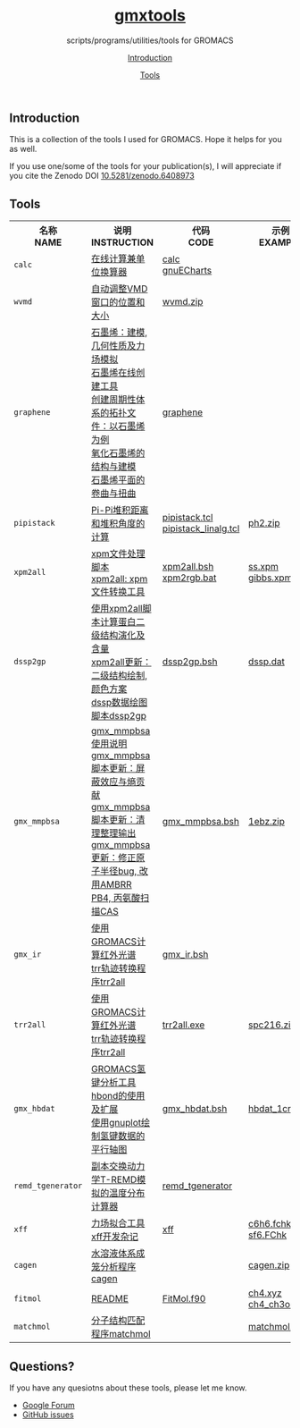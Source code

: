 <body><div class="wrapper">
	<header>
		<h1><a href="https://jerkwin.github.io/gmxtools/">gmxtools</a></h1>
		<p>scripts/programs/utilities/tools for GROMACS</p>
		<p class="view"><a href="#Introduction">Introduction</a></p>
		<p class="view"><a href="#Tools">Tools</a></p>
	</header>

<h2 id="Introduction">Introduction</h2>

<p>This is a collection of the tools I used for GROMACS. Hope it helps for you as well.</p>
<p>If you use one/some of the tools for your publication(s), I will appreciate if you cite the Zenodo DOI <a href="https://doi.org/10.5281/zenodo.6408973">10.5281/zenodo.6408973</a></p>

<h2 id="Tools">Tools</h2></p>

<table>
<th>名称<br>NAME</th><th>说明<br>INSTRUCTION</th> <th>代码<br>CODE</th> <th>示例<br>EXAMPLE</th>

<tr>
<td><code>calc</code></td>
<td><a href="https://jerkwin.github.io/2019/11/19/%E5%9C%A8%E7%BA%BF%E8%AE%A1%E7%AE%97%E5%85%BC%E5%8D%95%E4%BD%8D%E6%8D%A2%E7%AE%97%E5%99%A8/">在线计算兼单位换算器</a></td>
<td><a href="./calc/calc.html">calc</a><br>
<a href="./calc/gnuecharts.html">gnuECharts</a></td>
</tr>

<tr>
<td><code>wvmd</code></td>
<td><a href="https://jerkwin.github.io/2017/02/11/%E8%87%AA%E5%8A%A8%E8%B0%83%E6%95%B4VMD%E7%AA%97%E5%8F%A3%E7%9A%84%E4%BD%8D%E7%BD%AE%E5%92%8C%E5%A4%A7%E5%B0%8F/">自动调整VMD窗口的位置和大小</a></td>
<td><a href="./wvmd/wvmd.zip">wvmd.zip</a></td>
</tr>

<tr>
<td><code>graphene</code></td>
<td><a href="https://jerkwin.github.io/2014/05/09/%E7%9F%B3%E5%A2%A8%E7%83%AF-%E5%BB%BA%E6%A8%A1-%E5%87%A0%E4%BD%95%E6%80%A7%E8%B4%A8%E5%8F%8A%E5%8A%9B%E5%9C%BA%E6%A8%A1%E6%8B%9F/">石墨烯：建模, 几何性质及力场模拟</a><br>
<a href="https://jerkwin.github.io/2014/12/24/%E7%9F%B3%E5%A2%A8%E7%83%AF%E5%9C%A8%E7%BA%BF%E5%88%9B%E5%BB%BA%E5%B7%A5%E5%85%B7/">石墨烯在线创建工具</a><br>
<a href="https://jerkwin.github.io/GMX/GMXtut-8/">创建周期性体系的拓扑文件：以石墨烯为例</a><br>
<a href="https://jerkwin.github.io/2020/04/05/%E6%B0%A7%E5%8C%96%E7%9F%B3%E5%A2%A8%E7%83%AF%E7%9A%84%E7%BB%93%E6%9E%84%E4%B8%8E%E5%BB%BA%E6%A8%A1/">氧化石墨烯的结构与建模</a><br>
<a href="https://jerkwin.github.io/2020/06/03/%E7%9F%B3%E5%A2%A8%E7%83%AF%E5%B9%B3%E9%9D%A2%E7%9A%84%E5%8D%B7%E6%9B%B2%E4%B8%8E%E6%89%AD%E6%9B%B2/">石墨烯平面的卷曲与扭曲</a><br>
</td>
<td><a href="./model/graphene.html">graphene</a></td>
</tr>

<tr>
<td><code>pipistack</code></td>
<td><a href="https://jerkwin.github.io/2018/08/29/Pi-Pi%E5%A0%86%E7%A7%AF%E8%B7%9D%E7%A6%BB%E5%92%8C%E5%A0%86%E7%A7%AF%E8%A7%92%E5%BA%A6%E7%9A%84%E8%AE%A1%E7%AE%97/">Pi-Pi堆积距离和堆积角度的计算</a></td>
<td><a href="./pipistack/pipistack.tcl">pipistack.tcl</a><br>
<a href="./pipistack/pipistack_linalg.tcl">pipistack_linalg.tcl</a></td>
<td><a href="./pipistack/ph2.zip">ph2.zip</a></td>
</tr>


<tr>
<td><code>xpm2all</code></td>
<td><a href="https://jerkwin.github.io/2018/05/09/xpm%E6%96%87%E4%BB%B6%E5%A4%84%E7%90%86%E8%84%9A%E6%9C%AC/">xpm文件处理脚本</a><br>
<a href="https://jerkwin.github.io/2020/02/29/%E5%88%86%E5%AD%90%E6%A8%A1%E6%8B%9F%E5%91%A8%E5%88%8A-%E7%AC%AC_8_%E6%9C%9F/">xpm2all: xpm文件转换工具</a>
</td>
<td><a href="./xpm2all/xpm2all.bsh">xpm2all.bsh</a><br>
<a href="./xpm2all/xpm2rgb.bat">xpm2rgb.bat</a>
</td>
<td><a href="./xpm2all/ss.xpm">ss.xpm</a><br>
<a href="./xpm2all/gibbs.xpm">gibbs.xpm</a>
</td>
</tr>

<tr>
<td><code>dssp2gp</code></td>
<td><a href="https://jerkwin.github.io/2020/07/10/%E4%BD%BF%E7%94%A8xpm2all%E8%84%9A%E6%9C%AC%E8%AE%A1%E7%AE%97%E8%9B%8B%E7%99%BD%E4%BA%8C%E7%BA%A7%E7%BB%93%E6%9E%84%E6%BC%94%E5%8C%96%E5%8F%8A%E5%90%AB%E9%87%8F/">使用xpm2all脚本计算蛋白二级结构演化及含量</a><br>
<a href="https://jerkwin.github.io/2021/03/30/xpm2all%E6%9B%B4%E6%96%B0-%E4%BA%8C%E7%BA%A7%E7%BB%93%E6%9E%84%E7%BB%98%E5%88%B6,_%E9%A2%9C%E8%89%B2%E6%96%B9%E6%A1%88/">xpm2all更新：二级结构绘制, 颜色方案</a><br>
<a href="https://jerkwin.github.io/2024/01/14/dssp%E6%95%B0%E6%8D%AE%E7%BB%98%E5%9B%BE%E8%84%9A%E6%9C%ACdssp2gp/">dssp数据绘图脚本dssp2gp</a>

</td>
<td><a href="./dssp2gp/dssp2gp.bsh">dssp2gp.bsh</a></td>
<td><a href="./dssp2gp/ss.xpm">dssp.dat</a></td>
</tr>

<tr>
<td><code>gmx_mmpbsa</code></td>
<td>
<a href="https://jerkwin.github.io/2019/07/31/gmx_mmpbsa%E4%BD%BF%E7%94%A8%E8%AF%B4%E6%98%8E/">gmx_mmpbsa使用说明</a><br>
<a href="https://jerkwin.github.io/2021/03/16/gmx_mmpbsa%E8%84%9A%E6%9C%AC%E6%9B%B4%E6%96%B0-%E5%B1%8F%E8%94%BD%E6%95%88%E5%BA%94%E4%B8%8E%E7%86%B5%E8%B4%A1%E7%8C%AE/">gmx_mmpbsa脚本更新：屏蔽效应与熵贡献</a><br>
<a href="https://jerkwin.github.io/2021/11/26/gmx_mmpbsa%E8%84%9A%E6%9C%AC%E6%9B%B4%E6%96%B0-%E6%B8%85%E7%90%86%E6%95%B4%E7%90%86%E8%BE%93%E5%87%BA/">gmx_mmpbsa脚本更新：清理整理输出</a><br>
<a href="https://jerkwin.github.io/2022/02/09/gmx_mmpbsa%E6%9B%B4%E6%96%B0-%E4%BF%AE%E6%AD%A3%E5%8E%9F%E5%AD%90%E5%8D%8A%E5%BE%84bug,_%E6%94%B9%E7%94%A8AMBRR_PB4,_%E4%B8%99%E6%B0%A8%E9%85%B8%E6%89%AB%E6%8F%8FCAS/">gmx_mmpbsa更新：修正原子半径bug, 改用AMBRR PB4, 丙氨酸扫描CAS</a>

</td>
<td><a href="./gmx_mmpbsa/gmx_mmpbsa.bsh">gmx_mmpbsa.bsh</a></td>
<td><a href="./gmx_mmpbsa/1ebz.zip">1ebz.zip</a></td>
</tr>

<tr>
<td><code>gmx_ir</code></td>
<td><a href="https://jerkwin.github.io/2017/08/20/%E4%BD%BF%E7%94%A8GROMACS%E8%AE%A1%E7%AE%97%E7%BA%A2%E5%A4%96%E5%85%89%E8%B0%B1/">使用GROMACS计算红外光谱</a><br>
<a href="https://jerkwin.github.io/2024/04/08/trr%E8%BD%A8%E8%BF%B9%E8%BD%AC%E6%8D%A2%E7%A8%8B%E5%BA%8Ftrr2all/">trr轨迹转换程序trr2all</a>
</td>
<td><a href="./gmx_ir/gmx_ir.bsh">gmx_ir.bsh</a></td>
</tr>

<tr>
<td><code>trr2all</code></td>
<td><a href="https://jerkwin.github.io/2017/08/20/%E4%BD%BF%E7%94%A8GROMACS%E8%AE%A1%E7%AE%97%E7%BA%A2%E5%A4%96%E5%85%89%E8%B0%B1/">使用GROMACS计算红外光谱</a><br>
<a href="https://jerkwin.github.io/2024/04/08/trr%E8%BD%A8%E8%BF%B9%E8%BD%AC%E6%8D%A2%E7%A8%8B%E5%BA%8Ftrr2all/">trr轨迹转换程序trr2all</a>
</td>
<td><a href="./trr2all/trr2all.exe">trr2all.exe</a></td>
<td><a href="./trr2all/spc216.zip">spc216.zip</a></td>
</tr>

<tr>
<td><code>gmx_hbdat</code></td>
<td>
<a href="https://jerkwin.github.io/2021/06/19/GROMACS氢键分析工具hbond的使用及扩展/">GROMACS氢键分析工具hbond的使用及扩展</a><br>
<a href="https://jerkwin.github.io/2022/05/23/使用gnuplot绘制氢键数据的平行轴图/">使用gnuplot绘制氢键数据的平行轴图</a><br>
</td>
<td><a href="./gmx_hbdat/gmx_hbdat.bsh">gmx_hbdat.bsh</a></td>
<td><a href="./gmx_hbdat/hbdat_1crn.zip">hbdat_1crn.zip</a></td>
</tr>

<tr>
<td><code>remd_tgenerator</code></td>
<td><a href="https://jerkwin.github.io/2021/09/30/副本交换动力学T-REMD模拟的温度分布计算器/">副本交换动力学T-REMD模拟的温度分布计算器</a></td>
<td><a href="./remd_tgenerator/remd_tgenerator.html">remd_tgenerator</a></td>
</tr>

<tr>
<td><code>xff</code></td>
<td><a href="https://jerkwin.github.io/2022/04/15/%E5%8A%9B%E5%9C%BA%E6%8B%9F%E5%90%88%E5%B7%A5%E5%85%B7xff%E5%BC%80%E5%8F%91%E6%9D%82%E8%AE%B0/">力场拟合工具xff开发杂记</a></td>
<td><a href="./xff/xff.html">xff</a></td>
<td><a href="./xff/c6h6.fchk">c6h6.fchk</a><br>
<a href="./xff/sf6.FChk">sf6.FChk</a>
</td>
</tr>

<tr>
<td><code>cagen</code></td>
<td><a href="https://jerkwin.github.io/2022/09/02/%E6%B0%B4%E6%BA%B6%E6%B6%B2%E4%BD%93%E7%B3%BB%E6%88%90%E7%AC%BC%E5%88%86%E6%9E%90%E7%A8%8B%E5%BA%8Fcagen/">水溶液体系成笼分析程序cagen</a></td>
<td></td>
<td><a href="./cagen/cagen.zip">cagen.zip</a></td>
</tr>

<tr>
<td><code>fitmol</code></td>
<td><a href="./fitmol/README.md.html">README</a></td>
<td><a href="./fitmol/FitMol.f90">FitMol.f90</a></td>
<td><a href="./fitmol/ch4.xyz">ch4.xyz</a><br>
<a href="./fitmol/ch4_ch3oh.xyz">ch4_ch3oh.xyz</a>
</td>
</tr>

<tr>
<td><code>matchmol</code></td>
<td><a href="https://jerkwin.github.io/2023/06/02/%E5%88%86%E5%AD%90%E7%BB%93%E6%9E%84%E5%8C%B9%E9%85%8D%E7%A8%8B%E5%BA%8Fmatchmol/">分子结构匹配程序matchmol</a></td>
<td></td>
<td><a href="./matchmol/matchmol.zip">matchmol.zip</a></td>
</tr>

</table>

<h2 id="Questions">Questions?</h2></p>

If you have any quesiotns about these tools, please let me know.

<ul>
<li><a href="https://groups.google.com/forum/#!forum/gmxtools">Google Forum</a></li>
<li><a href="https://github.com/Jerkwin/gmxtools/issues">GitHub issues</a></li>
</ul>

</div></body>
